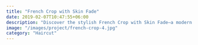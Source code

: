 ```yaml
---
title: "French Crop with Skin Fade"
date: 2019-02-07T10:47:55+06:00
description: "Discover the stylish French Crop with Skin Fade—a modern short haircut perfect for a bold, trendy look."
image: "/images/project/french-crop-4.jpg"
category: "Haircut"
---
```

